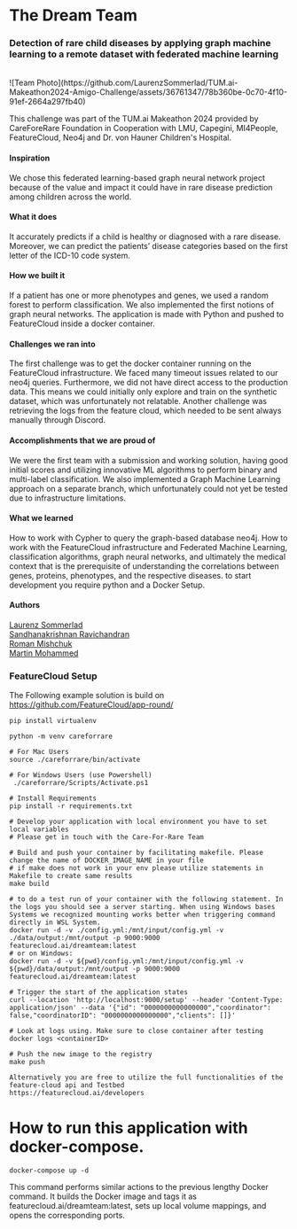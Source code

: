 # The Dream Team
### Detection of rare child diseases by applying graph machine learning to a remote dataset with federated machine learning
<br>
![Team Photo](https://github.com/LaurenzSommerlad/TUM.ai-Makeathon2024-Amigo-Challenge/assets/36761347/78b360be-0c70-4f10-91ef-2664a297fb40)


This challenge was part of the TUM.ai Makeathon 2024 provided by CareForeRare Foundation in Cooperation with LMU, Capegini, MI4People, FeatureCloud, Neo4j and Dr. von Hauner Children's Hospital.

#### Inspiration
We chose this federated learning-based graph neural network project because of the value and impact it could have in rare disease prediction among children across the world.

#### What it does
It accurately predicts if a child is healthy or diagnosed with a rare disease. Moreover, we can predict the patients’ disease categories based on the first letter of the ICD-10 code system.

#### How we built it
If a patient has one or more phenotypes and genes, we used a random forest to perform classification. We also implemented the first notions of graph neural networks. The application is made with Python and pushed to FeatureCloud inside a docker container.

#### Challenges we ran into
The first challenge was to get the docker container running on the FeatureCloud infrastructure. We faced many timeout issues related to our neo4j queries. Furthermore, we did not have direct access to the production data. This means we could initially only explore and train on the synthetic dataset, which was unfortunately not relatable. Another challenge was retrieving the logs from the feature cloud, which needed to be sent always manually through Discord.

#### Accomplishments that we are proud of
We were the first team with a submission and working solution, having good initial scores and utilizing innovative ML algorithms to perform binary and multi-label classification. We also implemented a Graph Machine Learning approach on a separate branch, which unfortunately could not yet be tested due to infrastructure limitations.

#### What we learned
How to work with Cypher to query the graph-based database neo4j. How to work with the FeatureCloud infrastructure and Federated Machine Learning, classification algorithms, graph neural networks, and ultimately the medical context that is the prerequisite of understanding the correlations between genes, proteins, phenotypes, and the respective diseases.
to start development you require python and a Docker Setup.

#### Authors
[Laurenz Sommerlad](https://www.linkedin.com/in/laurenzsommerlad/) <br>
[Sandhanakrishnan Ravichandran](https://www.linkedin.com/in/sandhanakrishnanr/) <br>
[Roman Mishchuk](https://www.linkedin.com/in/roman-mishchuk-0ab260bb/) <br>
[Martin Mohammed](https://www.linkedin.com/in/martin-mohammed-30019a207/)
### FeatureCloud Setup
The Following example solution is build on https://github.com/FeatureCloud/app-round/

```
pip install virtualenv

python -m venv careforrare

# For Mac Users
source ./careforrare/bin/activate

# For Windows Users (use Powershell)
 ./careforrare/Scripts/Activate.ps1

# Install Requirements
pip install -r requirements.txt

# Develop your application with local environment you have to set local variables
# Please get in touch with the Care-For-Rare Team

# Build and push your container by facilitating makefile. Please change the name of DOCKER_IMAGE_NAME in your file
# if make does not work in your env please utilize statements in Makefile to create same results
make build

# to do a test run of your container with the following statement. In the logs you should see a server starting. When using Windows bases Systems we recognized mounting works better when triggering command directly in WSL System. 
docker run -d -v ./config.yml:/mnt/input/config.yml -v ./data/output:/mnt/output -p 9000:9000 featurecloud.ai/dreamteam:latest
# or on Windows:
docker run -d -v ${pwd}/config.yml:/mnt/input/config.yml -v ${pwd}/data/output:/mnt/output -p 9000:9000 featurecloud.ai/dreamteam:latest

# Trigger the start of the application states
curl --location 'http://localhost:9000/setup' --header 'Content-Type: application/json' --data '{"id": "0000000000000000","coordinator": false,"coordinatorID": "0000000000000000","clients": []}'

# Look at logs using. Make sure to close container after testing
docker logs <containerID>

# Push the new image to the registry
make push

Alternatively you are free to utilize the full functionalities of the feature-cloud api and Testbed
https://featurecloud.ai/developers

```

# How to run this application with docker-compose. 

```docker-compose up -d ```

This command performs similar actions to the previous lengthy Docker command. It builds the Docker image and tags it as featurecloud.ai/dreamteam:latest, sets up local volume mappings, and opens the corresponding ports.
